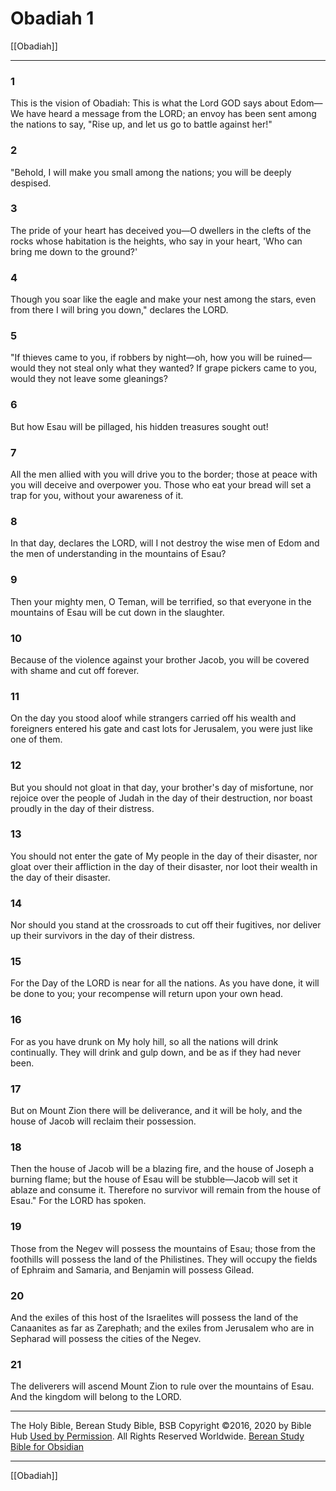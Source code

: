 # Obadiah 1

[[Obadiah]]

---

### 1
This is the vision of Obadiah: This is what the Lord GOD says about Edom—We have heard a message from the LORD; an envoy has been sent among the nations to say, "Rise up, and let us go to battle against her!"

### 2
"Behold, I will make you small among the nations; you will be deeply despised.

### 3
The pride of your heart has deceived you—O dwellers in the clefts of the rocks whose habitation is the heights, who say in your heart, 'Who can bring me down to the ground?'

### 4
Though you soar like the eagle and make your nest among the stars, even from there I will bring you down," declares the LORD.

### 5
"If thieves came to you, if robbers by night—oh, how you will be ruined—would they not steal only what they wanted? If grape pickers came to you, would they not leave some gleanings?

### 6
But how Esau will be pillaged, his hidden treasures sought out!

### 7
All the men allied with you will drive you to the border; those at peace with you will deceive and overpower you. Those who eat your bread will set a trap for you, without your awareness of it.

### 8
In that day, declares the LORD, will I not destroy the wise men of Edom and the men of understanding in the mountains of Esau?

### 9
Then your mighty men, O Teman, will be terrified, so that everyone in the mountains of Esau will be cut down in the slaughter.

### 10
Because of the violence against your brother Jacob, you will be covered with shame and cut off forever.

### 11
On the day you stood aloof while strangers carried off his wealth and foreigners entered his gate and cast lots for Jerusalem, you were just like one of them.

### 12
But you should not gloat in that day, your brother's day of misfortune, nor rejoice over the people of Judah in the day of their destruction, nor boast proudly in the day of their distress.

### 13
You should not enter the gate of My people in the day of their disaster, nor gloat over their affliction in the day of their disaster, nor loot their wealth in the day of their disaster.

### 14
Nor should you stand at the crossroads to cut off their fugitives, nor deliver up their survivors in the day of their distress.

### 15
For the Day of the LORD is near for all the nations. As you have done, it will be done to you; your recompense will return upon your own head.

### 16
For as you have drunk on My holy hill, so all the nations will drink continually. They will drink and gulp down, and be as if they had never been.

### 17
But on Mount Zion there will be deliverance, and it will be holy, and the house of Jacob will reclaim their possession.

### 18
Then the house of Jacob will be a blazing fire, and the house of Joseph a burning flame; but the house of Esau will be stubble—Jacob will set it ablaze and consume it. Therefore no survivor will remain from the house of Esau." For the LORD has spoken.

### 19
Those from the Negev will possess the mountains of Esau; those from the foothills will possess the land of the Philistines. They will occupy the fields of Ephraim and Samaria, and Benjamin will possess Gilead.

### 20
And the exiles of this host of the Israelites will possess the land of the Canaanites as far as Zarephath; and the exiles from Jerusalem who are in Sepharad will possess the cities of the Negev.

### 21
The deliverers will ascend Mount Zion to rule over the mountains of Esau. And the kingdom will belong to the LORD.

---

The Holy Bible, Berean Study Bible, BSB
Copyright ©2016, 2020 by Bible Hub
[Used by Permission](https://berean.bible/terms.htm). All Rights Reserved Worldwide.
[Berean Study Bible for Obsidian](https://github.com/gapmiss/berean-study-bible-for-obsidian)

---

[[Obadiah]]

